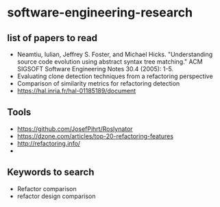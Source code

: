 # software-engineering-research

## list of papers to read
  -  Neamtiu, Iulian, Jeffrey S. Foster, and Michael Hicks. "Understanding source code evolution using abstract syntax tree matching." ACM SIGSOFT Software Engineering Notes 30.4 (2005): 1-5.
  -  Evaluating clone detection techniques from a refactoring perspective
  -  Comparison of similarity metrics for refactoring detection
  -  https://hal.inria.fr/hal-01185189/document
  
  
## Tools
  -  https://github.com/JosefPihrt/Roslynator
  -  https://dzone.com/articles/top-20-refactoring-features
  -  http://refactoring.info/
  -  
  
## Keywords to search
  -  Refactor comparison
  -  refactor design comparison
